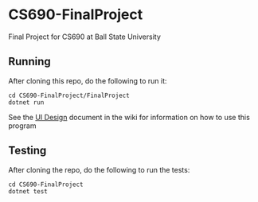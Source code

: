 # CS690-FinalProject

Final Project for CS690 at Ball State University

## Running

After cloning this repo, do the following to run it:

```
cd CS690-FinalProject/FinalProject
dotnet run
```
See the [UI Design](https://github.com/hydravertigo/CS690-FinalProject/wiki/UI-Design) document in the wiki for information on how to use this program

## Testing

After cloning the repo, do the following to run the tests:

```
cd CS690-FinalProject
dotnet test
```
